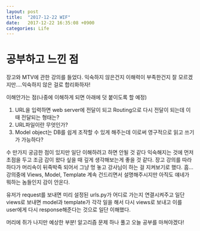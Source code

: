 ```yaml
---
layout: post
title:  "2017-12-22 WIF"
date:   2017-12-22 16:35:08 +0900
categories: Life
---
```


# 공부하고 느낀 점

장고와 MTV에 관한 강의를 들었다. 익숙하지 않은건지 이해력이 부족한건지 잘 모르겠지만....익숙하지 않은 걸로 합리화하자!

이해안가는 점(나중에 이해하게 되면 아래에 덧 붙이도록 할 예정)
1. URL을 입력하면 web server에 전달이 되고 Routing으로 다시 전달이 되는데 이때 전달되는 형태는?
1. URL파일이란 무엇인가?
1. Model object는 DB를 쉽게 조작할 수 있게 해주는데 이로써 영구적으로 읽고 쓰기가 가능하다?

수 만가지 궁금한 점이 있지만 일단 이해하려고 하면 안될 것 같다
익숙해지는 것에 먼저 초점을 두고 조금 감이 왔다 싶을 때 깊게 생각해보는게 좋을 것 같다. 장고 강의를 따라하다가 머리속이 뒤죽박죽 되어서 그냥 멍 놓고 강사님이 하는 걸 지켜보기로 했다. 흠...강의중에 Views, Model, Template 계속 건드리면서 설명해주시지만 아직도 얘네가 뭐하는 놈들인지 감이 안온다.

유저가 request를 보내면 미리 설정된 urls.py가 어디로 가는지 연결시켜주고 일단 views로 보내면 model과 template가 각각 일을 해서 다시 views로 보내고 이를 user에게 다시 response해준다는 것으로 일단 이해했다.

머리에 쥐가 나지만 예상한 부분!
알고리즘 문제 하나 풀고 오늘 공부를 마쳐야겠다!
